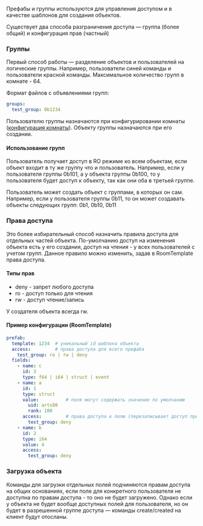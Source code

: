 Префабы и группы используются для управления доступом и в качестве шаблонов для создания объектов.

Существует два способа разграничения доступа — группа (более общий) и конфигурация прав (частный)

### Группы

Первый способ работы — разделение объектов и пользователей на логические группы.
Например, пользователи синей команды и пользователи красной команды.
Максимальное количество групп в комнате - 64.

Формат файлов с объявлениями групп:

```yaml
groups:
  test_group: 0b1234
```

Пользователю группы назначаются при конфигурировании комнаты
([конфигурация комнаты](/components/relay/configuration/room)).
Объекту группы назначаются при его создании.

#### Использование групп

Пользователь получает доступ в RO режиме ко всем объектам, если объект входит в ту же группу что и пользователь. Например, если у пользователя группы 0b101, а у объекта группы
0b100, то у пользователя будет доступ к объекту, так как они оба в третьей группе.

Пользователь может создать объект с группами, в которых он сам. Например, если у пользователя группы 0b11, то он может создавать объекты следующих групп: 0b1, 0b10, 0b11


### Права доступа

Это более избирательный способ назначить правила доступа для отдельных частей объекта.
По-умолчанию доступ на изменения объекта есть у его создания, доступ на чтения - у всех пользователей с учетом групп.
Данное правило можно изменить, задав в RoomTemplate права доступа.

#### Типы прав

- deny - запрет любого доступа
- ro - доступ только для чтения
- rw - доступ чтение/запись

У создателя объекта всегда rw.


#### Пример конфигурации (RoomTemplate)

```yaml
prefab:
  template: 1234  # уникальный id шаблона объекта
  access:         # права доступа для всего префаба
    test_group: ro | rw | deny
  fields:
    - name: c
      id: 3
      type: f64 | i64 | struct | event
    - name: a
      id: 1
      type: struct
      value:          # поля могут содержать значение по умолчанию
        uid: arts80
        rank: 100
      access:         # права доступа к полю (перезаписывает доступ префаба)
        test_group: deny
    - name: b
      id: 2
      type: i64
      value: 4
      access:
        test_group: deny
```


### Загрузка объекта

Команды для загрузки отдельных полей подчиняются правам доступа на общих основаниях, если поле для конкретного пользователя не доступна по правам доступа - то оно не будет
загружено. Однако если у объекта не будет вообще доступных полей для пользователя, но он будет в разрешенной группе доступа — команды create/created на клиент будут отосланы.

